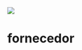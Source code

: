 <img src="http://img.shields.io/static/v1?label=STATUS&message=EM%20DESENVOLVIMENTO&color=RED&style=for-the-badge"/>

# fornecedor
